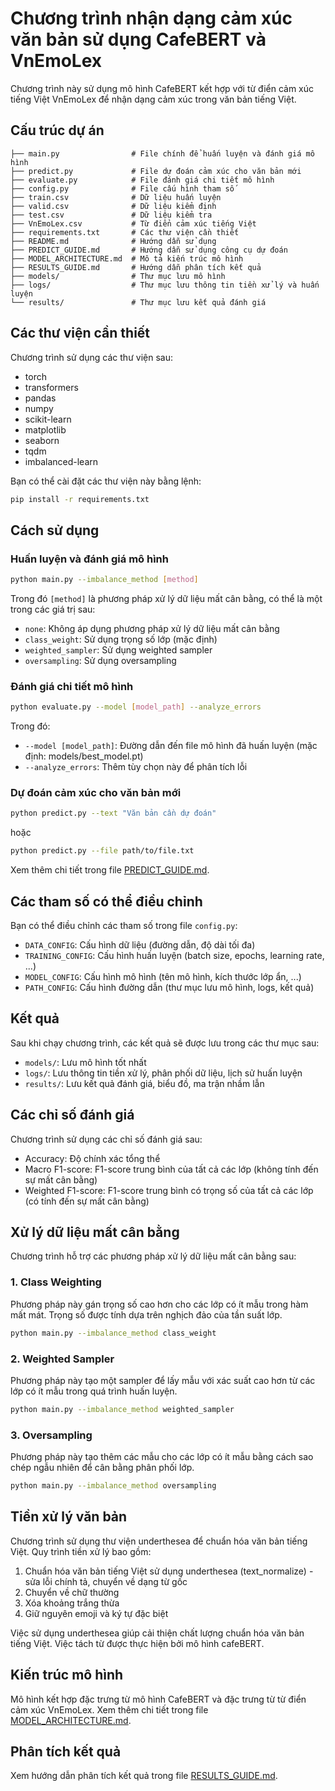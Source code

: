 # Chương trình nhận dạng cảm xúc văn bản sử dụng CafeBERT và VnEmoLex

Chương trình này sử dụng mô hình CafeBERT kết hợp với từ điển cảm xúc tiếng Việt VnEmoLex để nhận dạng cảm xúc trong văn bản tiếng Việt.

## Cấu trúc dự án

```
├── main.py                # File chính để huấn luyện và đánh giá mô hình
├── predict.py             # File dự đoán cảm xúc cho văn bản mới
├── evaluate.py            # File đánh giá chi tiết mô hình
├── config.py              # File cấu hình tham số
├── train.csv              # Dữ liệu huấn luyện
├── valid.csv              # Dữ liệu kiểm định
├── test.csv               # Dữ liệu kiểm tra
├── VnEmoLex.csv           # Từ điển cảm xúc tiếng Việt
├── requirements.txt       # Các thư viện cần thiết
├── README.md              # Hướng dẫn sử dụng
├── PREDICT_GUIDE.md       # Hướng dẫn sử dụng công cụ dự đoán
├── MODEL_ARCHITECTURE.md  # Mô tả kiến trúc mô hình
├── RESULTS_GUIDE.md       # Hướng dẫn phân tích kết quả
├── models/                # Thư mục lưu mô hình
├── logs/                  # Thư mục lưu thông tin tiền xử lý và huấn luyện
└── results/               # Thư mục lưu kết quả đánh giá
```

## Các thư viện cần thiết

Chương trình sử dụng các thư viện sau:

- torch
- transformers
- pandas
- numpy
- scikit-learn
- matplotlib
- seaborn
- tqdm
- imbalanced-learn

Bạn có thể cài đặt các thư viện này bằng lệnh:

```bash
pip install -r requirements.txt
```

## Cách sử dụng

### Huấn luyện và đánh giá mô hình

```bash
python main.py --imbalance_method [method]
```

Trong đó `[method]` là phương pháp xử lý dữ liệu mất cân bằng, có thể là một trong các giá trị sau:
- `none`: Không áp dụng phương pháp xử lý dữ liệu mất cân bằng
- `class_weight`: Sử dụng trọng số lớp (mặc định)
- `weighted_sampler`: Sử dụng weighted sampler
- `oversampling`: Sử dụng oversampling

### Đánh giá chi tiết mô hình

```bash
python evaluate.py --model [model_path] --analyze_errors
```

Trong đó:
- `--model [model_path]`: Đường dẫn đến file mô hình đã huấn luyện (mặc định: models/best_model.pt)
- `--analyze_errors`: Thêm tùy chọn này để phân tích lỗi

### Dự đoán cảm xúc cho văn bản mới

```bash
python predict.py --text "Văn bản cần dự đoán"
```

hoặc

```bash
python predict.py --file path/to/file.txt
```

Xem thêm chi tiết trong file [PREDICT_GUIDE.md](PREDICT_GUIDE.md).

## Các tham số có thể điều chỉnh

Bạn có thể điều chỉnh các tham số trong file `config.py`:

- `DATA_CONFIG`: Cấu hình dữ liệu (đường dẫn, độ dài tối đa)
- `TRAINING_CONFIG`: Cấu hình huấn luyện (batch size, epochs, learning rate, ...)
- `MODEL_CONFIG`: Cấu hình mô hình (tên mô hình, kích thước lớp ẩn, ...)
- `PATH_CONFIG`: Cấu hình đường dẫn (thư mục lưu mô hình, logs, kết quả)

## Kết quả

Sau khi chạy chương trình, các kết quả sẽ được lưu trong các thư mục sau:

- `models/`: Lưu mô hình tốt nhất
- `logs/`: Lưu thông tin tiền xử lý, phân phối dữ liệu, lịch sử huấn luyện
- `results/`: Lưu kết quả đánh giá, biểu đồ, ma trận nhầm lẫn

## Các chỉ số đánh giá

Chương trình sử dụng các chỉ số đánh giá sau:

- Accuracy: Độ chính xác tổng thể
- Macro F1-score: F1-score trung bình của tất cả các lớp (không tính đến sự mất cân bằng)
- Weighted F1-score: F1-score trung bình có trọng số của tất cả các lớp (có tính đến sự mất cân bằng)

## Xử lý dữ liệu mất cân bằng

Chương trình hỗ trợ các phương pháp xử lý dữ liệu mất cân bằng sau:

### 1. Class Weighting

Phương pháp này gán trọng số cao hơn cho các lớp có ít mẫu trong hàm mất mát. Trọng số được tính dựa trên nghịch đảo của tần suất lớp.

```bash
python main.py --imbalance_method class_weight
```

### 2. Weighted Sampler

Phương pháp này tạo một sampler để lấy mẫu với xác suất cao hơn từ các lớp có ít mẫu trong quá trình huấn luyện.

```bash
python main.py --imbalance_method weighted_sampler
```

### 3. Oversampling

Phương pháp này tạo thêm các mẫu cho các lớp có ít mẫu bằng cách sao chép ngẫu nhiên để cân bằng phân phối lớp.

```bash
python main.py --imbalance_method oversampling
```

## Tiền xử lý văn bản

Chương trình sử dụng thư viện underthesea để chuẩn hóa văn bản tiếng Việt. Quy trình tiền xử lý bao gồm:

1. Chuẩn hóa văn bản tiếng Việt sử dụng underthesea (text_normalize) - sửa lỗi chính tả, chuyển về dạng từ gốc
2. Chuyển về chữ thường
3. Xóa khoảng trắng thừa
4. Giữ nguyên emoji và ký tự đặc biệt

Việc sử dụng underthesea giúp cải thiện chất lượng chuẩn hóa văn bản tiếng Việt. Việc tách từ được thực hiện bởi mô hình cafeBERT.

## Kiến trúc mô hình

Mô hình kết hợp đặc trưng từ mô hình CafeBERT và đặc trưng từ từ điển cảm xúc VnEmoLex. Xem thêm chi tiết trong file [MODEL_ARCHITECTURE.md](MODEL_ARCHITECTURE.md).

## Phân tích kết quả

Xem hướng dẫn phân tích kết quả trong file [RESULTS_GUIDE.md](RESULTS_GUIDE.md).
